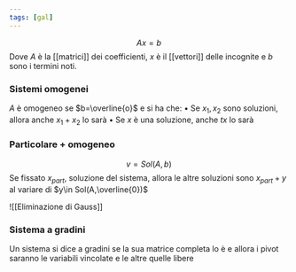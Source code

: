 ```yaml
---
tags: [gal]
---
```

$$
Ax=b
$$
Dove $A$ è la [[matrici]] dei coefficienti, $x$ è il [[vettori]] delle incognite e $b$ sono i termini noti.

### Sistemi omogenei

$A$ è omogeneo se $b=\overline{o}$ e si ha che:
	• Se $x_{1},x_{2}$ sono soluzioni, allora anche $x_{1}+x_{2}$ lo sarà
	• Se $x$ è una soluzione, anche $tx$ lo sarà

### Particolare + omogeneo

$$
v=Sol(A,b)
$$
Se fissato $x_{part}$, soluzione del sistema, allora le altre soluzioni sono $x_{part}+y$ al variare di $y\in Sol(A,\overline{0})$ 

![[Eliminazione di Gauss]]

### Sistema a gradini

Un sistema si dice a gradini se la sua matrice completa lo è e allora i pivot saranno le variabili vincolate e le altre quelle libere